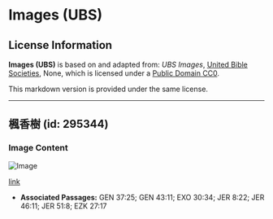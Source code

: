 # Images (UBS)

## License Information

**Images (UBS)** is based on and adapted from: _UBS Images_, [United Bible Societies](https://unitedbiblesocieties.org/), None, which is licensed under a [Public Domain CC0](https://creativecommons.org/public-domain/cc0/).

This markdown version is provided under the same license.



--------------------------------

## 楓香樹 (id: 295344)

### Image Content

![Image](https://cdn.aquifer.bible/aquifer-content/resources/Media/WEB-0597_liquidambar.jpg)

[link](https://cdn.aquifer.bible/aquifer-content/resources/Media/WEB-0597_liquidambar.jpg)

* **Associated Passages:** GEN 37:25; GEN 43:11; EXO 30:34; JER 8:22; JER 46:11; JER 51:8; EZK 27:17

